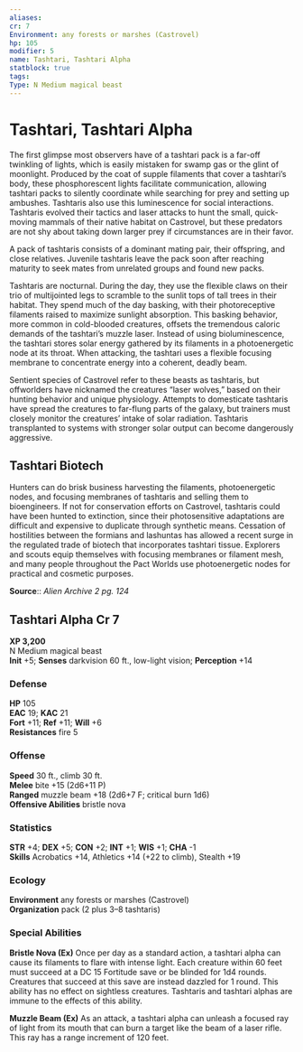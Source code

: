 ```yaml
---
aliases: 
cr: 7
Environment: any forests or marshes (Castrovel)  
hp: 105
modifier: 5
name: Tashtari, Tashtari Alpha
statblock: true
tags: 
Type: N Medium magical beast  
---
```


# Tashtari, Tashtari Alpha

The first glimpse most observers have of a tashtari pack is a far-off twinkling of lights, which is easily mistaken for swamp gas or the glint of moonlight. Produced by the coat of supple filaments that cover a tashtari’s body, these phosphorescent lights facilitate communication, allowing tashtari packs to silently coordinate while searching for prey and setting up ambushes. Tashtaris also use this luminescence for social interactions. Tashtaris evolved their tactics and laser attacks to hunt the small, quick-moving mammals of their native habitat on Castrovel, but these predators are not shy about taking down larger prey if circumstances are in their favor.

A pack of tashtaris consists of a dominant mating pair, their offspring, and close relatives. Juvenile tashtaris leave the pack soon after reaching maturity to seek mates from unrelated groups and found new packs.

Tashtaris are nocturnal. During the day, they use the flexible claws on their trio of multijointed legs to scramble to the sunlit tops of tall trees in their habitat. They spend much of the day basking, with their photoreceptive filaments raised to maximize sunlight absorption. This basking behavior, more common in cold-blooded creatures, offsets the tremendous caloric demands of the tashtari’s muzzle laser. Instead of using bioluminescence, the tashtari stores solar energy gathered by its filaments in a photoenergetic node at its throat. When attacking, the tashtari uses a flexible focusing membrane to concentrate energy into a coherent, deadly beam.

Sentient species of Castrovel refer to these beasts as tashtaris, but offworlders have nicknamed the creatures “laser wolves,” based on their hunting behavior and unique physiology. Attempts to domesticate tashtaris have spread the creatures to far-flung parts of the galaxy, but trainers must closely monitor the creatures’ intake of solar radiation. Tashtaris transplanted to systems with stronger solar output can become dangerously aggressive.

## Tashtari Biotech

Hunters can do brisk business harvesting the filaments, photoenergetic nodes, and focusing membranes of tashtaris and selling them to bioengineers. If not for conservation efforts on Castrovel, tashtaris could have been hunted to extinction, since their photosensitive adaptations are difficult and expensive to duplicate through synthetic means. Cessation of hostilities between the formians and lashuntas has allowed a recent surge in the regulated trade of biotech that incorporates tashtari tissue. Explorers and scouts equip themselves with focusing membranes or filament mesh, and many people throughout the Pact Worlds use photoenergetic nodes for practical and cosmetic purposes.

**Source**:: _Alien Archive 2 pg. 124_

## Tashtari Alpha Cr 7

**XP 3,200**  
N Medium magical beast  
**Init** +5; **Senses** darkvision 60 ft., low-light vision; **Perception** +14  

### Defense

**HP** 105  
**EAC** 19; **KAC** 21  
**Fort** +11; **Ref** +11; **Will** +6  
**Resistances** fire 5  

### Offense

**Speed** 30 ft., climb 30 ft.  
**Melee** bite +15 (2d6+11 P)  
**Ranged** muzzle beam +18 (2d6+7 F; critical burn 1d6)  
**Offensive Abilities** bristle nova

### Statistics

**STR** +4; **DEX** +5; **CON** +2; **INT** +1; **WIS** +1; **CHA** -1  
**Skills** Acrobatics +14, Athletics +14 (+22 to climb), Stealth +19

### Ecology

**Environment** any forests or marshes (Castrovel)  
**Organization** pack (2 plus 3–8 tashtaris)

### Special Abilities

**Bristle Nova (Ex)** Once per day as a standard action, a tashtari alpha can cause its filaments to flare with intense light. Each creature within 60 feet must succeed at a DC 15 Fortitude save or be blinded for 1d4 rounds. Creatures that succeed at this save are instead dazzled for 1 round. This ability has no effect on sightless creatures. Tashtaris and tashtari alphas are immune to the effects of this ability.

**Muzzle Beam (Ex)** As an attack, a tashtari alpha can unleash a focused ray of light from its mouth that can burn a target like the beam of a laser rifle. This ray has a range increment of 120 feet.
